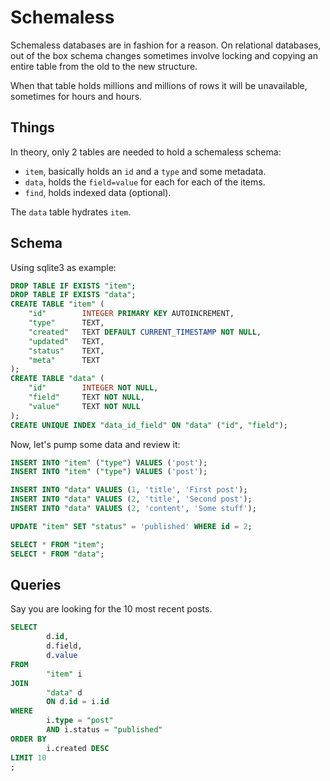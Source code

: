 <!-- tags: databases -->
<!-- hidden  -->

# Schemaless

Schemaless databases are in fashion for a reason. On relational
databases, out of the box schema changes sometimes involve locking
and copying an entire table from the old to the new structure.

When that table holds millions and millions of rows it will be
unavailable, sometimes for hours and hours.


## Things

In theory, only 2 tables are needed to hold a schemaless schema:

- `item`, basically holds an `id` and a `type` and some metadata.
- `data`, holds the `field=value` for each for each of the items.
- `find`, holds indexed data (optional).

The `data` table hydrates `item`.


## Schema

Using sqlite3 as example:

```sql
DROP TABLE IF EXISTS "item";
DROP TABLE IF EXISTS "data";
CREATE TABLE "item" (
    "id"        INTEGER PRIMARY KEY AUTOINCREMENT,
    "type"      TEXT,
    "created"   TEXT DEFAULT CURRENT_TIMESTAMP NOT NULL,
    "updated"   TEXT,
    "status"    TEXT,
    "meta"      TEXT
);
CREATE TABLE "data" (
    "id"        INTEGER NOT NULL,
    "field"     TEXT NOT NULL,
    "value"     TEXT NOT NULL
);
CREATE UNIQUE INDEX "data_id_field" ON "data" ("id", "field");
```

Now, let's pump some data and review it:

```sql
INSERT INTO "item" ("type") VALUES ('post');
INSERT INTO "item" ("type") VALUES ('post');

INSERT INTO "data" VALUES (1, 'title', 'First post');
INSERT INTO "data" VALUES (2, 'title', 'Second post');
INSERT INTO "data" VALUES (2, 'content', 'Some stuff');

UPDATE "item" SET "status" = 'published' WHERE id = 2;

SELECT * FROM "item";
SELECT * FROM "data";
```

## Queries
Say you are looking for the 10 most recent posts.

```sql
SELECT
        d.id,
        d.field,
        d.value
FROM
        "item" i
JOIN
        "data" d
        ON d.id = i.id
WHERE
        i.type = "post"
        AND i.status = "published"
ORDER BY
        i.created DESC
LIMIT 10
;
```

